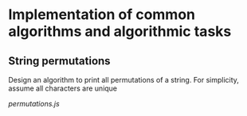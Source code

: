 # Implementation of common algorithms and algorithmic tasks

## String permutations

Design an algorithm to print all permutations of a string. For simplicity, assume all
characters are unique

*permutations.js*